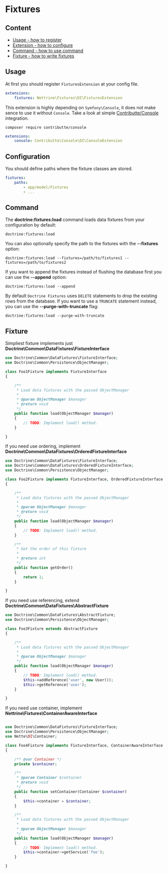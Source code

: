 # Fixtures

## Content

- [Usage - how to register](#usage)
- [Extension - how to configure](#configuration)
- [Command - how to use command](#command)
- [Fixture - how to write fixtures](#fixture)

## Usage

At first you should register `FixturesExtension` at your config file.

```yaml
extensions:
    fixtures: Nettrine\Fixtures\DI\FixturesExtension
```

This extension is highly depending on `Symfony\Console`, it does not make sence to use it without `Console`. Take
a look at simple [Contributte/Console](https://github.com/contributte/console) integration.

```
composer require contributte/console
```

```yaml
extensions:
    console: Contributte\Console\DI\ConsoleExtension
```

## Configuration

You should define paths where the fixture classes are stored.

```yaml
fixtures:
    paths:
        - app/model/Fixtures
        - ...
```

## Command

The **doctrine:fixtures:load** command loads data fixtures from your configuration by default:

```
doctrine:fixtures:load
```

You can also optionally specify the path to the fixtures with the **--fixtures** option:

```
doctrine:fixtures:load --fixtures=/path/to/fixtures1 --fixtures=/path/to/fixtures2
```

If you want to append the fixtures instead of flushing the database first you can use the **--append** option:

```
doctrine:fixtures:load --append
```

By default `Doctrine Fixtures` uses `DELETE` statements to drop the existing rows from
the database. If you want to use a `TRUNCATE` statement instead, you can use the **--purge-with-truncate** flag:

```
doctrine:fixtures:load --purge-with-truncate
```

## Fixture

Simpliest fixture implements just **Doctrine\Common\DataFixtures\FixtureInterface**

```php
use Doctrine\Common\DataFixtures\FixtureInterface;
use Doctrine\Common\Persistence\ObjectManager;

class Foo1Fixture implements FixtureInterface
{

	/**
	 * Load data fixtures with the passed ObjectManager
	 *
	 * @param ObjectManager $manager
	 * @return void
	 */
	public function load(ObjectManager $manager)
	{
		// TODO: Implement load() method.
	}

}
```

If you need use ordering, implement **Doctrine\Common\DataFixtures\OrderedFixtureInterface**


```php
use Doctrine\Common\DataFixtures\FixtureInterface;
use Doctrine\Common\DataFixtures\OrderedFixtureInterface;
use Doctrine\Common\Persistence\ObjectManager;

class Foo2Fixture implements FixtureInterface, OrderedFixtureInterface
{

	/**
	 * Load data fixtures with the passed ObjectManager
	 *
	 * @param ObjectManager $manager
	 * @return void
	 */
	public function load(ObjectManager $manager)
	{
		// TODO: Implement load() method.
	}

	/**
	 * Get the order of this fixture
	 *
	 * @return int
	 */
	public function getOrder()
	{
		return 1;
	}

}
```

If you need use referencing, extend **Doctrine\Common\DataFixtures\AbstractFixture**

```php
use Doctrine\Common\DataFixtures\AbstractFixture;
use Doctrine\Common\Persistence\ObjectManager;

class Foo3Fixture extends AbstractFixture
{

	/**
	 * Load data fixtures with the passed ObjectManager
	 *
	 * @param ObjectManager $manager
	 */
	public function load(ObjectManager $manager)
	{
		// TODO: Implement load() method.
		$this->addReference('user', new User());
		$this->getReference('user');
	}

}
```

If you need use container, implement **Nettrine\Fixtures\ContainerAwareInterface**


```php

use Doctrine\Common\DataFixtures\FixtureInterface;
use Doctrine\Common\Persistence\ObjectManager;
use Nette\DI\Container;

class Foo4Fixture implements FixtureInterface, ContainerAwareInterface
{

	/** @var Container */
	private $container;

	/**
	 * @param Container $container
	 * @return void
	 */
	public function setContainer(Container $container)
	{
		$this->container = $container;
	}

	/**
	 * Load data fixtures with the passed ObjectManager
	 *
	 * @param ObjectManager $manager
	 */
	public function load(ObjectManager $manager)
	{
		// TODO: Implement load() method.
		$this->container->getService('foo');
	}

}
```
